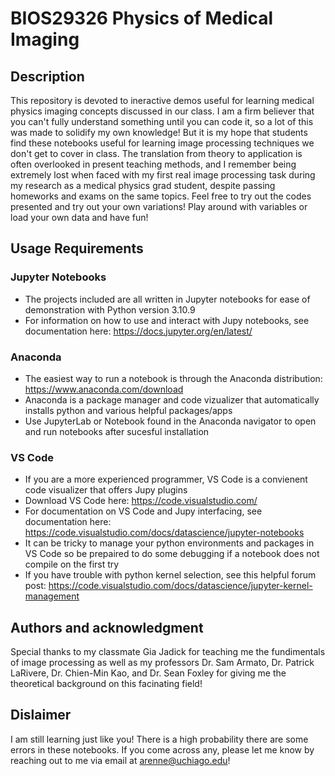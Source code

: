 # BIOS29326 Physics of Medical Imaging

## Description
This repository is devoted to ineractive demos useful for learning medical physics imaging concepts discussed in our class. I am a firm believer that you can't fully understand something until you can code it, so a lot of this was made to solidify my own knowledge! But it is my hope that students find these notebooks useful for learning image processing techniques we don't get to cover in class. The translation from theory to application is often overlooked in present teaching methods, and I remember being extremely lost when faced with my first real image processing task during my research as a medical physics grad student, despite passing homeworks and exams on the same topics. Feel free to try out the codes presented and try out your own variations! Play around with variables or load your own data and have fun!

## Usage Requirements
### Jupyter Notebooks
- The projects included are all written in Jupyter notebooks for ease of demonstration with Python version 3.10.9
- For information on how to use and interact with Jupy notebooks, see documentation here: https://docs.jupyter.org/en/latest/
### Anaconda
- The easiest way to run a notebook is through the Anaconda distribution: https://www.anaconda.com/download
- Anaconda is a package manager and code vizualizer that automatically installs python and various helpful packages/apps
- Use JupyterLab or Notebook found in the Anaconda navigator to open and run notebooks after sucesful installation
### VS Code
- If you are a more experienced programmer, VS Code is a convienent code visualizer that offers Jupy plugins
- Download VS Code here: https://code.visualstudio.com/
- For documentation on VS Code and Jupy interfacing, see documentation here: https://code.visualstudio.com/docs/datascience/jupyter-notebooks
- It can be tricky to manage your python environments and packages in VS Code so be prepaired to do some debugging if a notebook does not compile on the first try
- If you have trouble with python kernel selection, see this helpful forum post: https://code.visualstudio.com/docs/datascience/jupyter-kernel-management

## Authors and acknowledgment
Special thanks to my classmate Gia Jadick for teaching me the fundimentals of image processing as well as my professors Dr. Sam Armato, Dr. Patrick LaRivere, Dr. Chien-Min Kao, and Dr. Sean Foxley for giving me the theoretical background on this facinating field! 

## Dislaimer
I am still learning just like you! There is a high probability there are some errors in these notebooks. If you come across any, please let me know by reaching out to me via email at arenne@uchiago.edu! 

